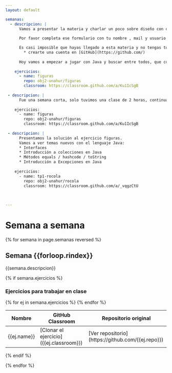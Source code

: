 ```yaml
---
layout: default

semanas:
  - descripcion: |
      Vamos a presentar la materia y charlar un poco sobre diseño con objetos y la necesidad de herramientas para abordar           problemas más voluminosos usando la base de lo viste en Programación con Objetos I.
      
      Por favor completa ese formulario con tu nombre , mail y usuario de github [Información de contacto](https://forms.gle/WKYmpsr3HQSJwD197)

      Es casi imposible que hayas llegado a esta materia y no tengas tu cuenta en Github ... pero por si las moscas:
        * crearte una cuenta en [GitHub](https://github.com/)
        
      Hoy vamos a empezar a jugar con Java y buscar entre todos, que cosas tiene de parecidas a Wollok y en que cosas se      diferencia.
        
    ejercicios:
      - name: figuras
        repo: obj2-unahur/figuras
        classroom: https://classroom.github.com/a/Ku1IcSgB
        
 - descripcion: |
      Fue una semana corta, solo tuvimos una clase de 2 horas, continuamos con dudas sobre el ejercicio figuras.
        
    ejercicios:
      - name: figuras
        repo: obj2-unahur/figuras
        classroom: https://classroom.github.com/a/Ku1IcSgB
        
 - descripcion: |
      Presentamos la solución al ejercicio figuras.
      Vamos a ver temas nuevos con el lenguaje Java:
      * Interfaces
      * Introducción a colecciones en Java
      * Métodos equals / hashcode / toString
      * Introducción a Excepciones en Java
        
    ejercicios:
      - name: tp1-rocola
        repo: obj2-unahur/rocola
        classroom: https://classroom.github.com/a/_vqgzCtU        
        
        
    
---
```

# Semana a semana

{% for semana in page.semanas reversed %}

## Semana {{forloop.rindex}}
{{semana.descripcion}}

{% if semana.ejercicios %}
### Ejercicios para trabajar en clase
<table>
    <thead>
        <tr class="header">
            <th>Nombre</th>
            <th>GitHub Classroom</th>
            <th>Repositorio original</th>
        </tr>
    </thead>
    <tbody>
      {% for ej in semana.ejercicios %}
      <tr>
          <td markdown="span">{{ej.name}}</td>
          <td markdown="span">[Clonar el ejercicio]({{ej.classroom}}) <i class="fas fa-book"></i></td>
          <td markdown="span">[Ver repositorio](https://github.com/{{ej.repo}}) <i class="fab fa-github"></i></td>
      </tr>
      {% endfor %}
    </tbody>
</table>
{% endif %}

{% endfor %}

